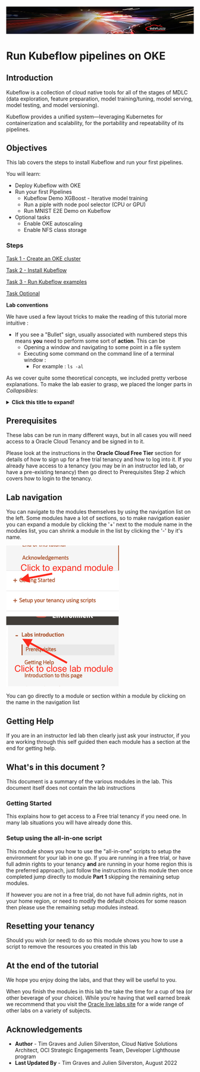 ![Title image](../../../images/customer.logo2.png)

# Run Kubeflow pipelines on OKE

## Introduction

Kubeflow is a collection of cloud native tools for all of the stages of MDLC (data exploration, feature preparation, model training/tuning, model serving, model testing, and model versioning).

Kubeflow provides a unified system—leveraging Kubernetes for containerization and scalability, for the portability and repeatability of its pipelines.

<!-- (source https://learning.oreilly.com/library/view/kubeflow-for-machine/9781492050117/ch01.html#idm45831188258120) -->

## Objectives

This lab covers the steps to install Kubeflow and run your first pipelines.

You will learn:

- Deploy Kubeflow with OKE
- Run your first Pipelines
    - Kubeflow Demo XGBoost - Iterative model training
    - Run a piple with node pool selector (CPU or GPU)
    - Run MNIST E2E Demo on Kubeflow
- Optional tasks
    - Enable OKE autoscaling
    - Enable NFS class storage

### Steps

[Task 1 - Create an OKE cluster](https://oracle.github.io/cloudtestdrive/AppDev/cloud-native/livelabs/standalone/kubeflow/?lab=script-driven-kubeflow-setup)

[Task 2 - Install Kubeflow](?lab=Lab-Kubeflow-step3)

[Task 3 - Run Kubeflow examples](?lab=Lab-Kubeflow-step4)

[Task Optional](?lab=Lab-Kubeflow-step5)

<!-- Please read **Kubeflow setup - introductions** section. When you've completed it click the `back` button on your browser to return to this page. -->

**Lab conventions**

We have used a few layout tricks to make the reading of this tutorial more intuitive : 

- If you see a "Bullet" sign, usually associated with numbered steps this means **you** need to perform some sort of **action**.  This can be 
  - Opening a window and navigating to some point in a file system
  - Executing some command on the command line of a terminal window :
    - For example : `ls -al`

As we cover quite some theoretical concepts, we included pretty verbose explanations.  To make the lab easier to grasp, we placed the longer parts in *Collapsibles*:

<details><summary><b>Click this title to expand!</b></summary>

If you feel you are already pretty familiar with a specific concept, you can just skip it, or read quickly through the text, then re-collapse the text section by re-clicking on the title.

---

</details>

<!-- ## Kubeflow setup - introduction -->

## Prerequisites

These labs can be run in many different ways, but in all cases you will need access to a Oracle Cloud Tenancy and be signed in to it.

Please look at the instructions in the **Oracle Cloud Free Tier** section for details of how to sign up for a free trial tenancy and how to log into it. If you already have access to a tenancy (you may be in an instructor led lab, or have a pre-existing tenancy) then go direct to Prerequisites Step 2 which covers how to login to the tenancy.

## Lab navigation

You can navigate to the modules themselves by using the navigation list on the left. Some modules have a lot of sections, so to make navigation easier you can expand a module by clicking the '+' next to the module name in the modules list, you can shrink a module in the list by clicking the '-' by it's name.

![](images/livelabs-expand-module.png) ![](images/livelabs-close-module.png)

You can go directly to a module or section within a module by clicking on the name in the navigation list

## Getting Help

If you are in an instructor led lab then clearly just ask your instructor, if you are working through this self guided then each module has a section at the end for getting help.

## What's in this document ?

This document is a summary of the various modules in the lab. This document itself does not contain the lab instructions

### Getting Started

This explains how to get access to a Free trial tenancy if you need one. In many lab situations you will have already done this.

### Setup using the all-in-one script

This module shows you how to use the "all-in-one" scripts to setup the environment for your lab in one go. If you are running in a free trial, or have full admin rights to your tenancy **and** are running in your home region this is the preferred approach, just follow the instructions in this module then once completed jump directly to module **Part 1** skipping the remaining setup modules.

If however you are not in a free trial, do not have full admin rights, not in your home region, or need to modify the default choices for some reason then please use the remaining setup modules instead.

## Resetting your tenancy

Should you wish (or need) to do so this module shows you how to use a script to remove the resources you created in this lab

## At the end of the tutorial

We hope you enjoy doing the labs, and that they will be useful to you.

When you finish the modules in this lab the take the time for a cup of tea (or other beverage of your choice). While you're having that well earned break we recommend that you visit the [Oracle live labs site](https://livelabs.oracle.com/pls/apex/dbpm/r/livelabs/home) for a wide range of other labs on a variety of subjects.

## Acknowledgements

- **Author** - Tim Graves and Julien Silverston, Cloud Native Solutions Architect, OCI Strategic Engagements Team, Developer Lighthouse program
- **Last Updated By** - Tim Graves and Julien Silverston, August 2022
